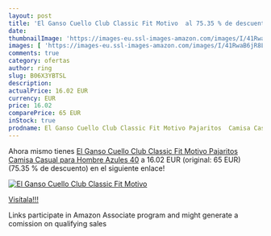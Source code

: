 ```yaml
---
layout: post
title: 'El Ganso Cuello Club Classic Fit Motivo  al 75.35 % de descuento'
date: 
thumbnailImage: 'https://images-eu.ssl-images-amazon.com/images/I/41RwaB6jR8L._SL200_.jpg'
images: [ 'https://images-eu.ssl-images-amazon.com/images/I/41RwaB6jR8L._SL200_.jpg' ]
comments: true
category: ofertas
author: ring
slug: B06X3YBTSL
description:
actualPrice: 16.02 EUR
currency: EUR
price: 16.02
comparePrice: 65 EUR
inStock: true
prodname: El Ganso Cuello Club Classic Fit Motivo Pajaritos  Camisa Casual para Hombre  Azules  40
---
```


Ahora mismo tienes [El Ganso Cuello Club Classic Fit Motivo Pajaritos  Camisa Casual para Hombre  Azules  40](https://www.amazon.es/dp/B06X3YBTSL/?tag=tolees-21) a 16.02 EUR (original: 65 EUR) (75.35 %  de descuento) en el siguiente enlace!

[![El Ganso Cuello Club Classic Fit Motivo ](https://images-eu.ssl-images-amazon.com/images/I/41RwaB6jR8L._SL200_.jpg)](https://www.amazon.es/dp/B06X3YBTSL/?tag=tolees-21)

[Visítala!!!](https://www.amazon.es/dp/B06X3YBTSL/?tag=tolees-21)

Links participate in Amazon Associate program and might generate a comission on qualifying sales

